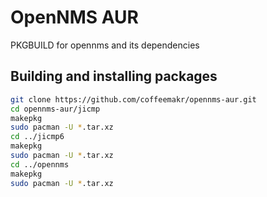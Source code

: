 # OpenNMS AUR
PKGBUILD for opennms and its dependencies

## Building and installing packages
```sh
git clone https://github.com/coffeemakr/opennms-aur.git
cd opennms-aur/jicmp
makepkg
sudo pacman -U *.tar.xz
cd ../jicmp6
makepkg
sudo pacman -U *.tar.xz
cd ../opennms
makepkg
sudo pacman -U *.tar.xz
```
